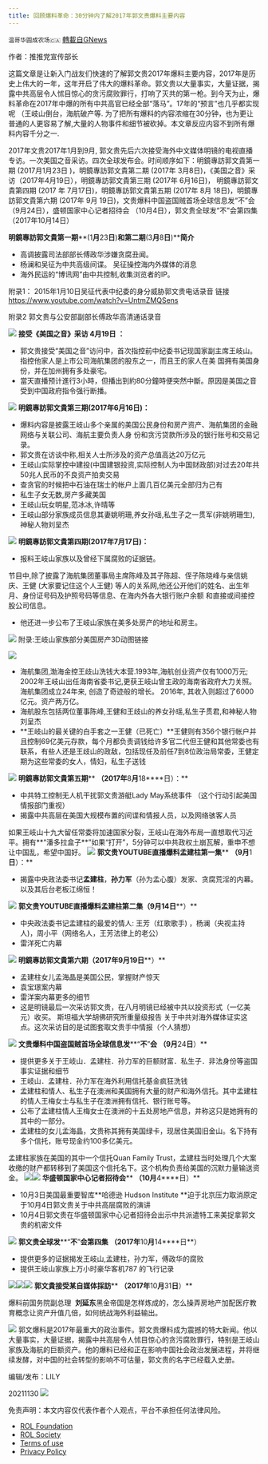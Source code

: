 ```yaml
---
title: 回顾爆料革命：30分钟内了解2017年郭文贵爆料主要内容
---
```

`温哥华圆成农场🇨🇦` [轉載自GNews](https://gnews.org/zh-hans/1709511/)

作者：推推党宣传部长

这篇文章是让新入门战友们快速的了解郭文贵2017年爆料主要内容，2017年是历史上伟大的一年，这年开启了伟大的爆料革命。郭文贵以大量事实，大量证据，揭露中共高层令人怵目惊心的贪污腐败罪行，打响了灭共的第一枪。到今天为止，爆料革命在2017年中爆的所有中共高官已经全部“落马”。17年的“预言”也几乎都实现呢 （王岐山倒台，海航破产等. 为了把所有爆料的内容浓缩在30分钟，也为更让普通的人更容易了解,大量的人物事件和细节被砍掉。本文章反应内容不到所有爆料内容千分之一.

2017年文贵2017年1月到9月, 郭文贵先后六次接受海外中文媒体明镜的电视直播专访。一次美国之音采访。四次全球发布会。时间顺序如下：明鏡專訪郭文貴第一期 (2017月1月23日 )，明鏡專訪郭文貴第二期 (2017年 3月8日)，《美国之音》采访（2017年4月19日），明鏡專訪郭文貴第三期 (2017年 6月16日)， 明鏡專訪郭文貴第四期 (2017 年 7月17日)，明鏡專訪郭文貴第五期 (2017年 8月 18日)，明鏡專訪郭文貴第六期 (2017年 9月 19日)，文贵爆料中国盗国贼首场全球信息发“不”会（9月24日），盛顿国家中心记者招待会 （10月4日），郭文贵全球发“不”会第四集 （2017年10月14日）

**明鏡專訪郭文貴第一期****(1****月****23****日****)****和第二期****(3****月****8****日****)****简介**

- 高调披露司法部部长傅政华涉嫌贪腐丑闻。
- 杨澜和吴征为中共高级间谍。 吴征操控海内外媒体的消息
- 海外民运的“博讯网”由中共控制,收集浏览者的IP。


附录1： 2015年1月10日吴征代表中纪委的身分威胁郭文贵电话录音 链接   https://www.youtube.com/watch?v=UntmZMQSens

附录2 郭文贵与公安部副部长傅政华高清通话录音


![](https://assets.gnews.org/wp-content/uploads/2021/11/图片1664.png)
**接受《美国之音》采访 4月19日 ：**

- 郭文贵接受“美国之音”访问中，首次指控前中纪委书记现国家副主席王岐山。指控他家人是上市公司海航集团的股东之一，而且王的家人在美 国拥有美国身份，并在加州拥有多处豪宅。
- 當天直播预计進行3小時，但播出到約80分鐘時便突然中斷。原因是美国之音受到中国政府指令强行断播。

![](https://assets.gnews.org/wp-content/uploads/2021/11/图片137854.png)
**明鏡專訪郭文貴第三期(2017年6月16日)：**

- 爆料内容是披露王岐山多个亲属的美国公民身份和房产资产、海航集团的金融网络与关联公司、海航主要负责人身 份和贪污贷款所涉及的银行账号和交易记录。
- 郭文贵在访谈中称,相关人士所涉及的资产总值高达20万亿元
- 王岐山实际掌控中建投(中国建银投资,实际控制人为中国财政部)对过去20年共50兆人民币的不良资产拍卖交易
- 查贪官的时候把中石油在瑞士的帐户上面几百亿美元全部归为己有
- 私生子女无数,房产多藏美国
- 王岐山玩女明星,范冰冰,许晴等
- 王岐山部分家族成员信息其妻姚明珊,养女孙瑶,私生子之一贯军(非姚明珊生),神秘人物刘呈杰

![](https://assets.gnews.org/wp-content/uploads/2021/11/图片16486545.png)
**明鏡專訪郭文貴第四期(2017年7月17日)：**

- 报料王岐山家族以及曾经下属腐败的证据链。


节目中,除了披露了海航集团董事局主席陈峰及其子陈超、侄子陈晓峰与亲信姚庆、王健 (大家要记住这个人王健) 等人的关系网,他还公开他们的姓名、出生年月、身份证号码及护照号码等信息、在海内外各大银行账户余额 和直接或间接控股公司信息。

- 他还进一步公布了王岐山家族在美多处房产的地址和房主。

![](https://assets.gnews.org/wp-content/uploads/2021/11/图片16545.png)
附录:王岐山家族部分美国房产3D动图链接


![](https://assets.gnews.org/wp-content/uploads/2021/11/图片1895.png)
- 海航集团,渤海金控王歧山洗钱大本营.1993年,海航创业资产仅有1000万元; 2002年王岐山出任海南省委书记,更获王岐山曾主政的海南省政府大力关照。海航集团成立24年来, 创造了奇迹般的增长。 2016年, 其收入则超过了6000亿元。资产两万亿。
- 海航股东包括两位董事陈峰,王健和王歧山的养女孙瑶,私生子贯君,和神秘人物刘呈杰
- **王岐山的最关键的白手套之一王健（已死亡）**王健则有356个银行帐户并且控制69亿美元存款，每个月都负责调钱给许多官二代但王健和其他常委也有联系，有些人还是王歧山的政敌，包括现任及前任7到8位政治局常委，王健定期为这些常委的女人，情妇，私生子送钱

![](https://assets.gnews.org/wp-content/uploads/2021/11/图片17954.png)
**明鏡專訪郭文貴第五期**** ****（****2017****年****8****月****18****日）：**

- 中共特工控制无人机干扰郭文贵游艇Lady May系统事件 （这个行动引起美国情报部门重视）
- 揭露中共高层在美国大规模布置的间谍和情报人员，以及网络骇客人员


如果王岐山十九大留任常委将加速国家分裂，王岐山在海外布局一直想取代习近平。拥有**“潘多拉盒子**”如果“打开”，5分钟可以中共政权土崩瓦解，重申不想让中国乱，希望中国好。
![](https://assets.gnews.org/wp-content/uploads/2021/11/图片135457.png)
**郭文贵****YOUTUBE****直播爆料孟建柱第一集**** ****（****9****月****1****日****）：**

- 揭露中央政法委书记**孟建柱**，**孙力军**（孙为孟心腹）发家、贪腐荒淫的内幕。以及其后台老板江绵恒！

![](https://assets.gnews.org/wp-content/uploads/2021/11/图片1-141.png)
**郭文贵****YOUTUBE****直播爆料孟建柱第二集（****9****月****14****日****）**

- 中央政法委书记孟建柱的最爱的情人: 王芳（红歌歌手) ，杨澜（央视主持人)，周小平（网络名人，王芳法律上的老公）
- 雷洋死亡内幕



![](https://assets.gnews.org/wp-content/uploads/2021/11/图片264564.png)
**明鏡專訪郭文貴第六期（****2017****年****9****月****19****日****）**

- 孟建柱女儿孟海晶是美国公民，掌握财产惊天
- 袁宝璟案内幕
- 雷洋案内幕更多的细节
- 这是明镜最后一次采访郭文贵，在八月明镜已经被中共以投资形式（一亿美元）收买。 斯坦福大学胡佛研究所重量级报告 关于中共对海外媒体证实这点。这次采访目的是试图套取文贵手中情报（个人猜想）

![](https://assets.gnews.org/wp-content/uploads/2021/11/图片27878.png)
**文贵爆料中国盗国贼首场全球信息发****“****不****”****会**** ****（****9****月****24****日****）**

- 提供更多关于王岐山．孟建柱．孙力军的巨额财富．私生子．非法身份等盗国事实证据和细节
- 王岐山．孟建柱．孙力军在海外利用信托基金疯狂洗钱
- 孟建柱和情人、私生子在澳洲和美国拥有大量的财产和海外信托。其中孟建柱的情人王梅女士与私生子在澳洲拥有信托、银行账号等。
- 公布了孟建柱情人王梅女士在澳洲的十五处房地产信息，并称这只是她拥有的其中的一部分。
- 孟建柱的女儿孟海晶，文贵称其拥有美国绿卡，现居住美国旧金山。名下持有多个信托，账号现金约100多亿美元。


孟建柱家族在美国的其中一个信托Quan Family Trust，孟建柱当时处理几个大案收缴的财产都转移到了美国这个信托名下。这个机构负责给美国的沉默力量输送资金。
![](https://assets.gnews.org/wp-content/uploads/2021/11/图片2395.png)![](https://assets.gnews.org/wp-content/uploads/2021/11/图片2698774.png)
**华盛顿国家中心记者招待会**** ****（****10****月****4****日）**

- 10月3日美国最重要智库**哈德逊 Hudson Institute **迫于北京压力取消原定于10月4日郭文贵关于中共高层腐败的演讲
- 10月4日郭文贵在华盛顿国家中心记者招待会出示中共派遣特工来美捉拿郭文贵的机密文件

![](https://assets.gnews.org/wp-content/uploads/2021/11/图片24765.png)
**郭文贵全球发****“****不****”****会第四集**** ****（****2017****年****10****月****14****日**）

- 提供更多的证据揭发王岐山,孟建柱，孙力军，傅政华的腐败
- 提供王岐山家族上万小时豪华客机787 的飞行记录

![](https://assets.gnews.org/wp-content/uploads/2021/11/图片3877.png)![](https://assets.gnews.org/wp-content/uploads/2021/11/图片367.png)![](https://assets.gnews.org/wp-content/uploads/2021/11/图片1678-1.png)
**郭文貴接受某自媒体採訪**** ****（****2017****年****10****月****31****日****）**

爆料前国务院副总理  **刘延东**黑金帝国是怎样炼成的，怎么操弄房地产加配医疗教育概念让资产升值几倍，如何统战海外利益输出。


![](https://assets.gnews.org/wp-content/uploads/2021/11/图片2-47.png)
郭文爆料是2017年最重大的政治事件。郭文贵爆料成为震撼的特大新闻。他以大量事实，大量证据，揭露中共高层令人怵目惊心的贪污腐败罪行，特别是王岐山家族及海航的巨额资产。他的爆料已经和正在影响中国社会政治发展进程，并将继续发酵，对中国的社会转型的影响不可估量，郭文贵的名字已经载入史册。

编辑/发布：LILY

20211130
![](https://assets.gnews.org/wp-content/uploads/2021/11/農場文宣-2.jpg)
 

免责声明：本文内容仅代表作者个人观点，平台不承担任何法律风险。

- [ROL Foundation](https://rolfoundation.org/)
- [ROL Society](https://rolsociety.org/)
- [Terms of use](https://gnews.org/terms-of-use-3/)
- [Privacy Policy](https://gnews.org/privacy-policy/)
